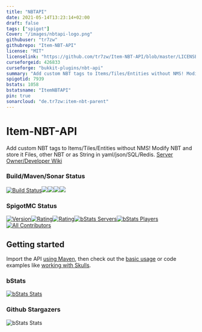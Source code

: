 ```yaml
---
title: "NBTAPI"
date: 2021-05-14T13:23:14+02:00
draft: false
tags: ["spigot"]
Cover: "/images/nbtapi-logo.png"
githubuser: "tr7zw"
githubrepo: "Item-NBT-API"
license: "MIT"
licenselink: "https://github.com/tr7zw/Item-NBT-API/blob/master/LICENSE"
curseforgeid: 426833
curseforge: "bukkit-plugins/nbt-api"
summary: "Add custom NBT tags to Items/Tiles/Entities without NMS! Modify NBT and store it Files, other NBT or as String in yaml/json/SQL/Redis."
spigotid: 7939
bstats: 1058
bstatsname: "ItemNBTAPI"
pin: true
sonarcloud: "de.tr7zw:item-nbt-parent"
---
```

# Item-NBT-API
Add custom NBT tags to Items/Tiles/Entities without NMS! Modify NBT and store it Files, other NBT or as String in yaml/json/SQL/Redis.
[Server Owner/Developer Wiki](https://github.com/tr7zw/Item-NBT-API/wiki)

### Build/Maven/Sonar Status
[![Build Status](https://ci.codemc.org/buildStatus/icon?job=Tr7zw%2FItem-NBT-API)](https://ci.codemc.org/job/Tr7zw/job/Item-NBT-API/)[![](https://sonarcloud.io/api/project_badges/measure?project=de.tr7zw%3Aitem-nbt-parent&metric=alert_status)](https://sonarcloud.io/dashboard?id=de.tr7zw%3Aitem-nbt-parent)[![](https://sonarcloud.io/api/project_badges/measure?project=de.tr7zw%3Aitem-nbt-parent&metric=ncloc)](https://sonarcloud.io/dashboard?id=de.tr7zw%3Aitem-nbt-parent)[![](https://sonarcloud.io/api/project_badges/measure?project=de.tr7zw%3Aitem-nbt-parent&metric=duplicated_lines_density)](https://sonarcloud.io/dashboard?id=de.tr7zw%3Aitem-nbt-parent)[![](https://sonarcloud.io/api/project_badges/measure?project=de.tr7zw%3Aitem-nbt-parent&metric=sqale_rating)](https://sonarcloud.io/dashboard?id=de.tr7zw%3Aitem-nbt-parent)

### SpigotMC Status
[![Version](https://badges.spiget.org/resources/version/Version-yellow-7939.svg)](https://www.spigotmc.org/resources/item-entity-tile-nbt-api.7939/)[![Rating](https://badges.spiget.org/resources/rating/Rating-yellow-7939.svg)](https://www.spigotmc.org/resources/item-entity-tile-nbt-api.7939/)[![Rating](https://badges.spiget.org/resources/downloads/SpigotDownloads-yellow-7939.svg)](https://www.spigotmc.org/resources/item-entity-tile-nbt-api.7939/)[![bStats Servers](https://img.shields.io/bstats/servers/1058.svg?color=green&label=OnlineServers&style=plastic)](https://bstats.org/plugin/bukkit/ItemNBTAPI)[![bStats Players](https://img.shields.io/bstats/players/1058.svg?color=green&label=OnlinePlayers&style=plastic)](https://bstats.org/plugin/bukkit/ItemNBTAPI)[![All Contributors](https://img.shields.io/badge/all_contributors-13-green.svg?style=plastic)](#contributors-%e2%9c%a8)

## Getting started
Import the API [using Maven](https://github.com/tr7zw/Item-NBT-API/wiki/Using-Maven), then check out the [basic usage](https://github.com/tr7zw/Item-NBT-API/wiki/Using-the-NBT-API) or code examples like [working with Skulls](https://github.com/tr7zw/Item-NBT-API/wiki/Set-a-skull's-skin-using-NBT-API).

### bStats

[![bStats Stats](https://bstats.org/signatures/bukkit/ItemNBTAPI.svg)](https://bstats.org/plugin/bukkit/ItemNBTAPI)

### Github Stargazers

![bStats Stats](https://starchart.cc/tr7zw/Item-NBT-API.svg)